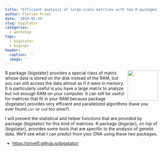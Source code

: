 ```yaml
---
title: "Efficient analysis of large-scale matrices with two R packages: bigstatsr and bigsnpr"
author: Florian Privé
date: '2019-01-25'
slug: bigstatsr
categories:
  - workshop
tags: 
  - bigstatsr
  - bigsnpr
header:
  caption: ''
  image: ''
---
```


<img src="https://raw.githubusercontent.com/privefl/bigstatsr/master/bigstatsr.png" align="right" width="100"/>

R package {bigstatsr} provides a special class of matrix whose data is stored on the disk instead of the RAM, but you can still access the data almost as if it were in memory. It is particularly useful is you have a large matrix to analyze but not enough RAM on your computer. It can still be useful for matrices that fit in your RAM because package {bigstatsr} provides very efficient and parallelized algorithms (have you ever found `cor` or `svd` too slow?).

I will present the statistical and helper functions that are provided by package {bigstatsr} for this kind of matrices. R package {bigsnpr}, on top of {bigstatsr}, provides some tools that are specific to the analysis of genetic data. We'll see what I can predict from your DNA using these two packages.

- https://privefl.github.io/bigstatsr/

